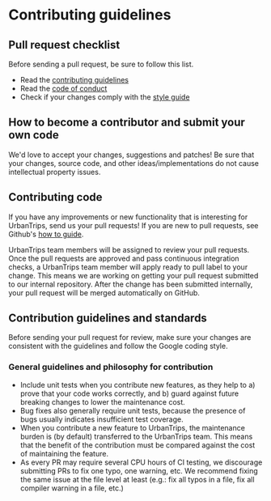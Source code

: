# Contributing guidelines

## Pull request checklist

Before sending a pull request, be sure to follow this list.

* Read the [contributing guidelines](CONTRIBUTING.md)
* Read the [code of conduct](CODE_OF_CONDUCT.md)
* Check if your changes comply with the [style guide](https://github.com/google/styleguide/blob/gh-pages/pyguide.md)

## How to become a contributor and submit your own code

We'd love to accept your changes, suggestions and patches! Be sure that your
changes, source code, and other ideas/implementations do not cause intellectual property
issues.

## Contributing code

If you have any improvements or new functionality that is interesting for UrbanTrips,
send us your pull requests! If you are new to pull requests, see Github's [how to guide](https://help.github.com/en/github/collaborating-with-issues-and-pull-requests/about-pull-requests).

UrbanTrips team members will be assigned to review your pull requests. Once the pull requests are approved and pass continuous integration checks, a UrbanTrips team member will apply ready to pull label to your change. This means we are working on getting your pull request submitted to our internal repository. After the change has been submitted internally, your pull request will be merged automatically on GitHub.

## Contribution guidelines and standards

Before sending your pull request for review, make sure your changes are consistent with the guidelines and follow the Google coding style.

### General guidelines and philosophy for contribution

* Include unit tests when you contribute new features, as they help to a) prove that your code works correctly, and b) guard against future breaking changes to lower the maintenance cost.
* Bug fixes also generally require unit tests, because the presence of bugs usually indicates insufficient test coverage.
* When you contribute a new feature to UrbanTrips, the maintenance burden is (by default) transferred to the UrbanTrips team. This means that the benefit of the contribution must be compared against the cost of maintaining the feature.
* As every PR may require several CPU hours of CI testing, we discourage submitting PRs to fix one typo, one warning, etc. We recommend fixing the same issue at the file level at least (e.g.: fix all typos in a file, fix all compiler warning in a file, etc.)

